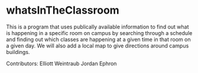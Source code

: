 # whatsInTheClassroom
This is a program that uses publically available information to find out what is happening in a specific room on campus by searching through a schedule and finding out which classes are happening at a given time in that room on a given day. We will also add a local map to give directions around campus buildings.

Contributors:
Elliott Weintraub
Jordan Ephron